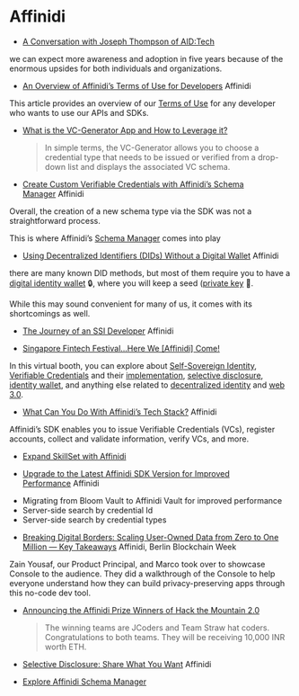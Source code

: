 # Affinidi

* [A Conversation with Joseph Thompson of AID:Tech](https://academy.affinidi.com/a-conversation-with-joseph-thompson-of-aid-tech-4e7d8d73b3d2)

we can expect more awareness and adoption in five years because of the enormous upsides for both individuals and organizations.

* [An Overview of Affinidi’s Terms of Use for Developers](https://academy.affinidi.com/an-overview-of-affinidis-terms-of-use-for-developers-fa7a04bcf635) Affinidi

This article provides an overview of our [Terms of Use](https://www.affinidi.com/developer-terms-of-use) for any developer who wants to use our APIs and SDKs.
* [What is the VC-Generator App and How to Leverage it?](https://academy.affinidi.com/what-is-the-vc-generator-app-and-how-to-leverage-it-4fa5a54844f2)
  > In simple terms, the VC-Generator allows you to choose a credential type that needs to be issued or verified from a drop-down list and displays the associated VC schema.
* [Create Custom Verifiable Credentials with Affinidi’s Schema Manager](https://academy.affinidi.com/create-custom-verifiable-credentials-with-affinidis-schema-manager-86149b2d49d6) Affinidi

Overall, the creation of a new schema type via the SDK was not a straightforward process.

This is where Affinidi’s [Schema Manager](http://ui.schema.affinidi.com/) comes into play
* [Using Decentralized Identifiers (DIDs) Without a Digital Wallet](https://academy.affinidi.com/using-decentralized-identifiers-dids-without-a-digital-wallet-34646074ba42) Affinidi

there are many known DID methods, but most of them require you to have a [digital identity wallet](https://academy.affinidi.com/5-reasons-to-use-an-identity-wallet-c289ba2980cf) 🔒, where you will keep a seed ([private key](https://academy.affinidi.com/role-of-public-key-cryptography-in-self-sovereign-identity-8c2dc37a2bf3) 🔑.

While this may sound convenient for many of us, it comes with its shortcomings as well.
* [The Journey of an SSI Developer](https://academy.affinidi.com/the-journey-of-an-ssi-developer-6ef4f642779c) Affinidi

* [Singapore Fintech Festival…Here We [Affinidi] Come!](https://academy.affinidi.com/singapore-fintech-festival-here-we-come-d8ffb59bc1cf)

In this virtual booth, you can explore about [Self-Sovereign Identity](https://academy.affinidi.com/self-sovereign-identity-what-you-can-cant-do-with-ssi-1284f7227b4e), [Verifiable Credentials](https://academy.affinidi.com/what-are-verifiable-credentials-79f1846a7b9) and their [implementation](https://academy.affinidi.com/how-to-implement-driving-license-use-case-using-verifiable-credentials-cef928222c92), [selective disclosure](https://academy.affinidi.com/a-detailed-guide-on-selective-disclosure-87b89cea1602), [identity wallet](https://academy.affinidi.com/5-reasons-to-use-an-identity-wallet-c289ba2980cf), and anything else related to [decentralized identity](https://academy.affinidi.com/what-links-identity-and-vcs-together-across-applications-9523af3884a9) and [web 3.0](https://academy.affinidi.com/web-2-0-vs-web-3-0-a-bridge-between-the-past-and-the-future-c99668c1e2f0).
* [What Can You Do With Affinidi’s Tech Stack?](https://academy.affinidi.com/what-can-you-do-with-affinidis-sdk-1966f4fef042) Affinidi

Affinidi’s SDK enables you to issue Verifiable Credentials (VCs), register accounts, collect and validate information, verify VCs, and more.

* [Expand SkillSet with Affinidi](https://certification.affinidi.com/)


* [Upgrade to the Latest Affinidi SDK Version for Improved Performance](https://academy.affinidi.com/upgrade-to-the-latest-affinidi-sdk-version-for-improved-performance-81e7d0cc7334) Affinidi

- Migrating from Bloom Vault to Affinidi Vault for improved performance
- Server-side search by credential Id
- Server-side search by credential types


* [Breaking Digital Borders: Scaling User-Owned Data from Zero to One Million — Key Takeaways](https://academy.affinidi.com/breaking-digital-borders-scaling-user-owned-data-from-zero-to-one-million-key-takeaways-ff9da04b5d24) Affinidi, Berlin Blockchain Week

Zain Yousaf, our Product Principal, and Marco took over to showcase Console to the audience. They did a walkthrough of the Console to help everyone understand how they can build privacy-preserving apps through this no-code dev tool.

* [Announcing the Affinidi Prize Winners of Hack the Mountain 2.0](https://academy.affinidi.com/announcing-the-affinidi-prize-winners-of-hack-the-mountain-2-0-48df8aead49d)
  > The winning teams are JCoders and Team Straw hat coders. Congratulations to both teams. They will be receiving 10,000 INR worth ETH.

* [Selective Disclosure: Share What You Want](https://academy.affinidi.com/selective-disclosure-share-what-you-want-288f49e65680) Affinidi


* [Explore Affinidi Schema Manager](https://ui.schema.affinidi.com/schemas/)
